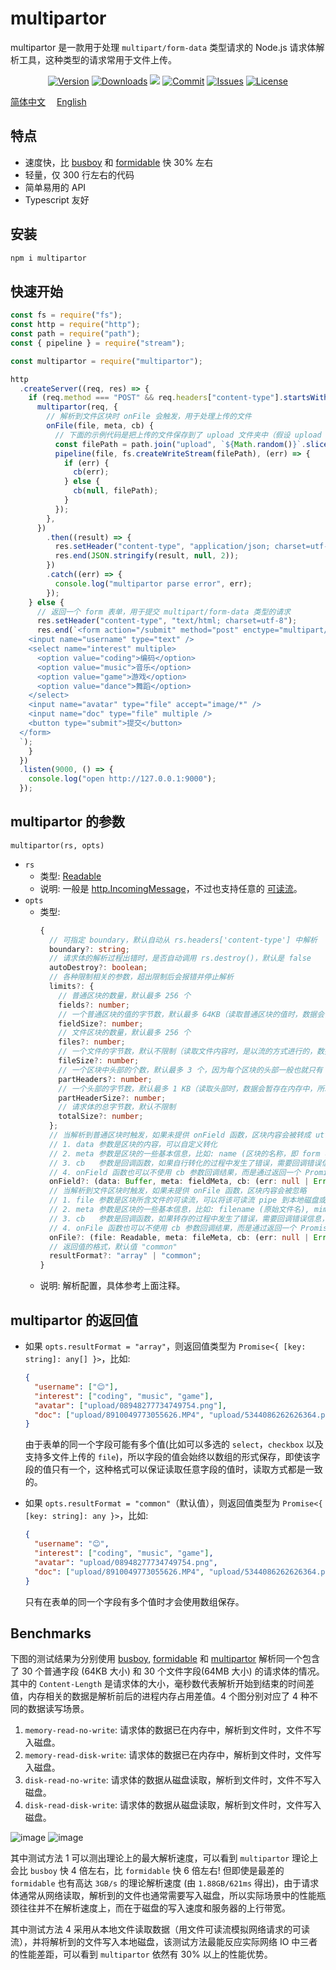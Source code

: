 # multipartor

multipartor 是一款用于处理 `multipart/form-data` 类型请求的 Node.js 请求体解析工具，这种类型的请求常用于文件上传。

<p align="center">
    <a href="https://www.npmjs.com/package/multipartor" target="_blank"><img src="https://img.shields.io/npm/v/multipartor.svg?style=flat-square" alt="Version"></a>
    <a href="https://npmcharts.com/compare/multipartor?minimal=true" target="_blank"><img src="https://img.shields.io/npm/dm/multipartor.svg?style=flat-square" alt="Downloads"></a>
    <a href="https://github.com/haochuan9421/multipartor" target="_blank"><img src="https://visitor-badge.glitch.me/badge?page_id=haochuan9421.multipartor"></a>
    <a href="https://github.com/haochuan9421/multipartor/commits/master" target="_blank"><img src="https://img.shields.io/github/last-commit/haochuan9421/multipartor.svg?style=flat-square" alt="Commit"></a>
    <a href="https://github.com/haochuan9421/multipartor/issues" target="_blank"><img src="https://img.shields.io/github/issues-closed/haochuan9421/multipartor.svg?style=flat-square" alt="Issues"></a>
    <a href="https://github.com/haochuan9421/multipartor/blob/master/LICENSE" target="_blank"><img src="https://img.shields.io/npm/l/@haochuan9421/multipartor.svg?style=flat-square" alt="License"></a>
</p>

[简体中文](https://github.com/haochuan9421/multipartor/blob/master/README.md)&emsp;
[English](https://github.com/haochuan9421/multipartor/blob/master/README_EN.md)&emsp;

## 特点

- 速度快，比 [busboy](https://www.npmjs.com/package/busboy) 和 [formidable](https://www.npmjs.com/package/formidable) 快 30% 左右
- 轻量，仅 300 行左右的代码
- 简单易用的 API
- Typescript 友好

## 安装

```bash
npm i multipartor
```

## 快速开始

```js
const fs = require("fs");
const http = require("http");
const path = require("path");
const { pipeline } = require("stream");

const multipartor = require("multipartor");

http
  .createServer((req, res) => {
    if (req.method === "POST" && req.headers["content-type"].startsWith("multipart/form-data")) {
      multipartor(req, {
        // 解析到文件区块时 onFile 会触发，用于处理上传的文件
        onFile(file, meta, cb) {
          // 下面的示例代码是把上传的文件保存到了 upload 文件夹中（假设 upload 文件夹已存在）
          const filePath = path.join("upload", `${Math.random()}`.slice(2) + path.extname(meta.filename));
          pipeline(file, fs.createWriteStream(filePath), (err) => {
            if (err) {
              cb(err);
            } else {
              cb(null, filePath);
            }
          });
        },
      })
        .then((result) => {
          res.setHeader("content-type", "application/json; charset=utf-8");
          res.end(JSON.stringify(result, null, 2));
        })
        .catch((err) => {
          console.log("multipartor parse error", err);
        });
    } else {
      // 返回一个 form 表单，用于提交 multipart/form-data 类型的请求
      res.setHeader("content-type", "text/html; charset=utf-8");
      res.end(`<form action="/submit" method="post" enctype="multipart/form-data">
    <input name="username" type="text" />
    <select name="interest" multiple>
      <option value="coding">编码</option>
      <option value="music">音乐</option>
      <option value="game">游戏</option>
      <option value="dance">舞蹈</option>
    </select>
    <input name="avatar" type="file" accept="image/*" />
    <input name="doc" type="file" multiple />
    <button type="submit">提交</button>
  </form>
  `);
    }
  })
  .listen(9000, () => {
    console.log("open http://127.0.0.1:9000");
  });
```

## multipartor 的参数

`multipartor(rs, opts)`

- `rs`
  - 类型: [Readable](https://nodejs.org/api/stream.html#readable-streams)
  - 说明: 一般是 [http.IncomingMessage](https://nodejs.org/api/http.html#class-httpincomingmessage)，不过也支持任意的 [可读流](https://nodejs.org/api/stream.html#readable-streams)。
- `opts`
  - 类型:
    ```ts
    {
      // 可指定 boundary，默认自动从 rs.headers['content-type'] 中解析
      boundary?: string;
      // 请求体的解析过程出错时，是否自动调用 rs.destroy()，默认是 false
      autoDestroy?: boolean;
      // 各种限制相关的参数，超出限制后会报错并停止解析
      limits?: {
        // 普通区块的数量，默认最多 256 个
        fields?: number;
        // 一个普通区块的值的字节数，默认最多 64KB（读取普通区块的值时，数据会暂存在内存里，所以需要限制，否则可能导致内存泄露，数据库中一个字段所占的空间一般也不会超过这个值，比如 MySQL 的 text 类型的字段，也就只占 65535 个字节，所以不需要给太大的空间）
        fieldSize?: number;
        // 文件区块的数量，默认最多 256 个
        files?: number;
        // 一个文件的字节数，默认不限制（读取文件内容时，是以流的方式进行的，数据不会被暂存在内存里，所以没太大必要限制）
        fileSize?: number;
        // 一个区块中头部的个数，默认最多 3 个，因为每个区块的头部一般也就只有 Content-Disposition, Content-Type 和 Content-Transfer-Encoding
        partHeaders?: number;
        // 一个头部的字节数，默认最多 1 KB（读取头部时，数据会暂存在内存中，所以需要限制，否则可能导致内存泄露）
        partHeaderSize?: number;
        // 请求体的总字节数，默认不限制
        totalSize?: number;
      };
      // 当解析到普通区块时触发，如果未提供 onField 函数，区块内容会被转成 utf-8 字符串
      // 1. data 参数是区块的内容，可以自定义转化
      // 2. meta 参数是区块的一些基本信息，比如: name (区块的名称，即 form 表单项中的 name 属性值), encoding (区块头部 Content-Transfer-Encoding 的值)
      // 3. cb   参数是回调函数，如果自行转化的过程中发生了错误，需要回调错误信息，以通知 multipartor 结束整个请求体的解析，如果没有发生错误，回调的第一个参数是 null，第二个参数是转化结果，转化结果会放入 multipartor 函数的返回值
      // 4. onField 函数也可以不使用 cb 参数回调结果，而是通过返回一个 Promise 来告知结果
      onField?: (data: Buffer, meta: fieldMeta, cb: (err: null | Error, data?: any) => void) => void | Promise<any>;
      // 当解析到文件区块时触发，如果未提供 onFile 函数，区块内容会被忽略
      // 1. file 参数是区块所含文件的可读流，可以将该可读流 pipe 到本地磁盘或其他存储位置，这个可读流必须被耗尽，否则整个请求的解析过程可能会卡住
      // 2. meta 参数是区块的一些基本信息，比如: filename (原始文件名), mimeType (文件的 mime 类型)
      // 3. cb   参数是回调函数，如果转存的过程中发生了错误，需要回调错误信息，以通知 multipartor 结束整个请求体的解析，如果没有发生错误，回调的第一个参数是 null，第二个参数是转存结果，转存结果会放入 multipartor 函数的返回值
      // 4. onFile 函数也可以不使用 cb 参数回调结果，而是通过返回一个 Promise 来告知结果
      onFile?: (file: Readable, meta: fileMeta, cb: (err: null | Error, data?: any) => void) => void | Promise<any>;
      // 返回值的格式，默认值 "common"
      resultFormat?: "array" | "common";
    }
    ```
  - 说明: 解析配置，具体参考上面注释。

## multipartor 的返回值

- 如果 `opts.resultFormat = "array"`，则返回值类型为 `Promise<{ [key: string]: any[] }>`，比如:

  ```json
  {
    "username": ["😊"],
    "interest": ["coding", "music", "game"],
    "avatar": ["upload/08948277734749754.png"],
    "doc": ["upload/8910049773055626.MP4", "upload/5344086262626364.pdf"]
  }
  ```

  由于表单的同一个字段可能有多个值(比如可以多选的 `select`，`checkbox` 以及支持多文件上传的 `file`)，所以字段的值会始终以数组的形式保存，即使该字段的值只有一个，这种格式可以保证读取任意字段的值时，读取方式都是一致的。

- 如果 `opts.resultFormat = "common"`（默认值），则返回值类型为 `Promise<{ [key: string]: any }>`，比如:

  ```json
  {
    "username": "😊",
    "interest": ["coding", "music", "game"],
    "avatar": "upload/08948277734749754.png",
    "doc": ["upload/8910049773055626.MP4", "upload/5344086262626364.pdf"]
  }
  ```

  只有在表单的同一个字段有多个值时才会使用数组保存。

## Benchmarks

下图的测试结果为分别使用 [busboy](https://www.npmjs.com/package/busboy), [formidable](https://www.npmjs.com/package/formidable) 和 [multipartor](https://www.npmjs.com/package/multipartor) 解析同一个包含了 30 个普通字段 (64KB 大小) 和 30 个文件字段(64MB 大小) 的请求体的情况。其中的 `Content-Length` 是请求体的大小，毫秒数代表解析开始到结束的时间差值，内存相关的数据是解析前后的进程内存占用差值。4 个图分别对应了 4 种不同的数据读写场景。

1. `memory-read-no-write`: 请求体的数据已在内存中，解析到文件时，文件不写入磁盘。
2. `memory-read-disk-write`: 请求体的数据已在内存中，解析到文件时，文件写入磁盘。
3. `disk-read-no-write`: 请求体的数据从磁盘读取，解析到文件时，文件不写入磁盘。
4. `disk-read-disk-write`: 请求体的数据从磁盘读取，解析到文件时，文件写入磁盘。

<img alt="image" src="https://user-images.githubusercontent.com/5093611/212078779-330a79fa-2414-4714-a5ca-e60b585ffade.png">
<img alt="image" src="https://user-images.githubusercontent.com/5093611/212078816-d8a64cf1-e7d0-4b38-a32f-432cabb64619.png">

其中测试方法 1 可以测出理论上的最大解析速度，可以看到 `multipartor` 理论上会比 `busboy` 快 4 倍左右，比 `formidable` 快 6 倍左右! 但即使是最差的 `formidable` 也有高达 `3GB/s` 的理论解析速度 (由 `1.88GB/621ms` 得出)，由于请求体通常从网络读取，解析到的文件也通常需要写入磁盘，所以实际场景中的性能瓶颈往往并不在解析速度上，而在于磁盘的写入速度和服务器的上行带宽。

其中测试方法 4 采用从本地文件读取数据（用文件可读流模拟网络请求的可读流），并将解析到的文件写入本地磁盘，该测试方法最能反应实际网络 IO 中三者的性能差距，可以看到 `multipartor` 依然有 30% 以上的性能优势。
